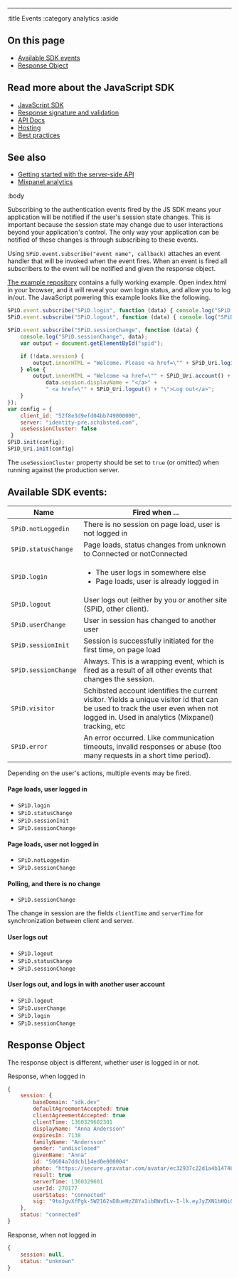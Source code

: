 --------------------------------------------------------------------------------
:title Events
:category analytics
:aside

## On this page

- [Available SDK events](#available-sdk-events)
- [Response Object](#response-object)


## Read more about the JavaScript SDK

- [JavaScript SDK](/sdks/javascript/)
- [Response signature and validation](/sdks/js-2x/response-signature-and-validation/)
- [API Docs](/sdks/js-2x/api-docs/)
- [Hosting](/sdks/js-2x/hosting/)
- [Best practices](/sdks/js-2x/best-practices/)

## See also

- [Getting started with the server-side API](/getting-started/)
- [Mixpanel analytics](/mixpanel/analytics/)

:body

Subscribing to the authentication events fired by the JS SDK means your
application will be notified if the user's session state changes. This is
important because the session state may change due to user interactions beyond
your application's control. The only way your application can be notified of
these changes is through subscribing to these events.

Using `SPiD.event.subscribe("event name", callback)` attaches an event handler
that will be invoked when the event fires. When an event is fired all
subscribers to the event will be notified and given the response object.

[The example repository](https://github.com/schibsted/spid-js-examples/tree/master/getting-started)
contains a fully working example. Open index.html in your browser, and it will
reveal your own login status, and allow you to log in/out. The JavaScript
powering this example looks like the following.

```javascript
SPiD.event.subscribe("SPiD.login", function (data) { console.log("SPiD.login", data); });
SPiD.event.subscribe("SPiD.logout", function (data) { console.log("SPiD.logout", data); });

SPiD.event.subscribe("SPiD.sessionChange", function (data) {
    console.log("SPiD.sessionChange", data);
    var output = document.getElementById("spid");

    if (!data.session) {
        output.innerHTML = "Welcome. Please <a href=\"" + SPiD_Uri.login() + "\">log in</a>";
    } else {
        output.innerHTML = "Welcome <a href=\"" + SPiD_Uri.account() + "\">" +
            data.session.displayName + "</a>" +
            " <a href=\"" + SPiD_Uri.logout() + "\">Log out</a>";
    }
});
var config = {
    client_id: "52f8e3d9efd04bb749000000",
    server: "identity-pre.schibsted.com",
    useSessionCluster: false
 }
SPiD.init(config);
SPiD_Uri.init(config)
```

The `useSessionCluster` property should be set to `true` (or omitted) when running against
the production server.

## Available SDK events:

<table class="table table-hover">
  <thead>
    <tr>
      <th>Name</th>
      <th>Fired when ...</th>
    </tr>
  </thead>
  <tbody>
    <tr>
      <td><code>SPiD.notLoggedin</code></td>
      <td>There is no session on page load, user is not logged in</td>
    </tr>
    <tr>
      <td><code>SPiD.statusChange</code></td>
      <td>Page loads, status changes from unknown to Connected or notConnected</td>
    </tr>
    <tr>
      <td><code>SPiD.login</code></td>
      <td>
        <ul>
          <li>The user logs in somewhere else</li>
          <li>Page loads, user is already logged in</li>
        </ul>
      </td>
    </tr>
    <tr>
      <td><code>SPiD.logout</code></td>
      <td>User logs out (either by you or another site (SPiD, other client).</td>
    </tr>
    <tr>
      <td><code>SPiD.userChange</code></td>
      <td>User in session has changed to another user</td>
    </tr>
    <tr>
      <td><code>SPiD.sessionInit</code></td>
      <td>Session is successfully initiated for the first time, on page load</td>
    </tr>
    <tr>
      <td><code>SPiD.sessionChange</code></td>
      <td>Always. This is a wrapping event, which is fired as a result of all other events that changes the session.</td>
    </tr>
    <tr>
      <td><code>SPiD.visitor</code></td>
      <td>Schibsted account identifies the current visitor. Yields a unique visitor id that can be used to track the user even when not logged in. Used in analytics (Mixpanel) tracking, etc</td>
    </tr>
    <tr>
      <td><code>SPiD.error</code></td>
      <td>An error occurred. Like communication timeouts, invalid responses or abuse (too many requests in a short time period).</td>
    </tr>
  </tbody>
</table>

Depending on the user's actions, multiple events may be fired.

#### Page loads, user logged in

- `SPiD.login`
- `SPiD.statusChange`
- `SPiD.sessionInit`
- `SPiD.sessionChange`

#### Page loads, user not logged in
- `SPiD.notLoggedin`
- `SPiD.sessionChange`

#### Polling, and there is no change

- `SPiD.sessionChange`

The change in session are the fields `clientTime` and `serverTime` for
synchronization between client and server.

#### User logs out

- `SPiD.logout`
- `SPiD.statusChange`
- `SPiD.sessionChange`

#### User logs out, and logs in with another user account

- `SPiD.logout`
- `SPiD.userChange`
- `SPiD.login`
- `SPiD.sessionChange`

## Response Object

The response object is different, whether user is logged in or not.

Response, when logged in

```js
{
    session: {
        baseDomain: "sdk.dev"
        defaultAgreementAccepted: true
        clientAgreementAccepted: true
        clientTime: 1360329602301
        displayName: "Anna Andersson"
        expiresIn: 7138
        familyName: "Andersson"
        gender: "undisclosed"
        givenName: "Anna"
        id: "50604a7ddcb114ed0e000004"
        photo: "https://secure.gravatar.com/avatar/ec32937c22d1a4b1474657b776d0f398?s=200"
        result: true
        serverTime: 1360329601
        userId: 270177
        userStatus: "connected"
        sig: "9toJgvXfPgk-5W2162sD8ueHzZ8Ya1ibBWvELv-I-lk.eyJyZXN1bHQiOnRydWUsInNlcnZlclRpbWUiOjEzNjAzMjk2MDEsInVzZXJTdGF0dXMiOiJjb25uZWN0ZWQiLCJ1c2VySWQiOjI3MDE3NywiaWQiOiI1MDYwNGE3ZGRjYjExNGVkMGUwMDAwMDQiLCJkaXNwbGF5TmFtZSI6IkpvYWtpbSBXYW5nZ3JlbiIsImdpdmVuTmFtZSI6IkpvYWtpbSIsImZhbWlseU5hbWUiOiJXYW5nZ3JlbiIsImdlbmRlciI6InVuZGlzY2xvc2VkIiwicGhvdG8iOiJodHRwczpcL1wvc2VjdXJlLmdyYXZhdGFyLmNvbVwvYXZhdGFyXC9lYzMyOTM3YzIyZDFhNGIxNDc0NjU3Yjc3NmQwZjM5OD9zPTIwMCIsImV4cGlyZXNJbiI6NzEzOCwiYmFzZURvbWFpbiI6InNkay5kZXYiLCJhbGdvcml0aG0iOiJITUFDLVNIQTI1NiJ9"
    },
    status: "connected"
}
```

Response, when not logged in

```js
{
    session: null,
    status: "unknown"
}
```
